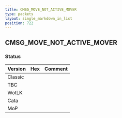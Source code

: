 ```yaml
---
title: CMSG_MOVE_NOT_ACTIVE_MOVER
type: packets
layout: single_markdown_in_list
position: 722
---
```


## CMSG_MOVE_NOT_ACTIVE_MOVER

### Status

Version | Hex | Comment
---------- | ---------- | ---------- 
Classic |  |  
TBC |  |  
WotLK |  |  
Cata |  |  
MoP |  |  
